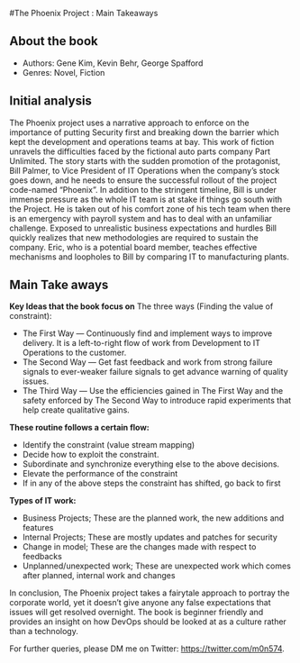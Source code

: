 #The Phoenix Project : Main Takeaways


## About the book
+ Authors: Gene Kim, Kevin Behr, George Spafford
+ Genres: Novel, Fiction

## Initial analysis
 
The Phoenix project uses a narrative approach to enforce on the importance of putting Security first and breaking down the barrier which kept the development and operations teams at bay. This work of fiction unravels the difficulties faced by the fictional auto parts company Part Unlimited.
The story starts with the sudden promotion of the protagonist, Bill Palmer, to Vice President of IT Operations when the company’s stock goes down,  and he needs to ensure the successful rollout of the project code-named “Phoenix”. In addition to the stringent timeline, Bill is under immense pressure as the whole IT team is at stake if things go south with the Project.
He is taken out of his comfort zone of his tech team when there is an emergency with payroll system and has to deal with an unfamiliar challenge. Exposed to unrealistic business expectations and hurdles Bill quickly realizes that new methodologies are required to sustain the company. Eric, who is a potential board member, teaches effective mechanisms and loopholes to Bill by comparing IT to manufacturing plants. 


## Main Take aways

**Key Ideas that the book focus on**
The three ways (Finding the value of constraint):
+ The First Way — Continuously find and implement ways to improve delivery.  It is a left-to-right flow of work from Development to IT Operations to the customer. 
+ The Second Way — Get fast feedback and work from strong failure signals to ever-weaker failure signals to get advance warning of quality issues.
+ The Third Way — Use the efficiencies gained in The First Way and the safety enforced by The Second Way to introduce rapid experiments that help create qualitative gains. 

**These routine follows a certain flow:**
+ Identify the constraint (value stream mapping) 
+ Decide how to exploit the constraint.
+ Subordinate and synchronize everything else to the above decisions.
+ Elevate the performance of the constraint
+ If in any of the above steps the constraint has shifted, go back to first 

**Types of IT work:**
+ Business Projects; These are the planned work, the new additions and features
+ Internal Projects; These are mostly updates and patches for security
+ Change in model; These are the changes made with respect to feedbacks
+ Unplanned/unexpected work; These are unexpected work which comes after planned, internal work and changes 

In conclusion, The Phoenix project takes a fairytale approach to portray the corporate world, yet it doesn’t give anyone any false expectations that issues will get resolved overnight. The book is beginner friendly and provides an insight on how DevOps should be looked at as a culture rather than a technology.

For further queries, please DM me on Twitter: <https://twitter.com/m0n574>.

